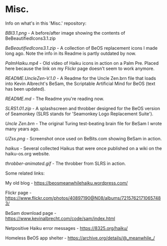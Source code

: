 # Misc.
Info on what's in this 'Misc.' repository:


*BBI3.1.png* - A before/after image showing the contents of BeBeautifiedIcons3.1.zip

*BeBeautifiedIcons3.1.zip* - A collection of BeOS replacement icons I made long ago. Note the info in its Readme is partly outdated by now.

*PalmHaiku.mp4* - Old video of Haiku icons in action on a Palm Pre. Placed here because the link on my Flickr page doesn't seem to work anymore.

*README.UncleZen-V.1.0* - A Readme for the Uncle Zen.brn file that loads into Kevin Albrecht's BeSam, the Scriptable Artificial Mind for BeOS (text has been updated).

*README.md* - The Readme you're reading now.

*SLRS1.01.zip* - A splashscreen and throbber designed for the BeOS version of Seamonkey (SLRS stands for 'Seamonkey Logo Replacement Suite').

*Uncle Zen.brn* - The original Turing test-beating brain file for BeSam I wrote many years ago.

*UZss.png* - Screenshot once used on BeBits.com showing BeSam in action.

*haikus* - Several collected Haikus that were once published on a wiki on the haiku-os.org website.

*throbber-animated.gif* - The throbber from SLRS in action.


Some related links:

My old blog - https://beosmeanwhilehaiku.wordpress.com/

Flickr page - https://www.flickr.com/photos/40897190@N08/albums/72157621710657483/

BeSam download page - https://www.kevinalbrecht.com/code/sam/index.html

Netpositive Haiku error messages - https://8325.org/haiku/

Homeless BeOS app shelter - https://archive.org/details/@_meanwhile_/
